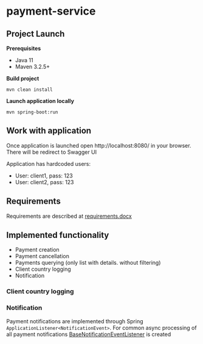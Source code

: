 # payment-service
## Project Launch
**Prerequisites**
- Java 11
- Maven 3.2.5+

**Build project**

`mvn clean install`

**Launch application locally**

`mvn spring-boot:run`

## Work with application
Once application is launched open http://localhost:8080/ in your browser. There will be redirect to Swagger UI

Application has hardcoded users:
- User: client1, pass: 123
- User: client2, pass: 123

## Requirements
Requirements are described at [requirements.docx](docs/requirements.docx)

## Implemented functionality
- Payment creation
- Payment cancellation
- Payments querying (only list with details. without filtering)
- Client country logging
- Notification

### Client country logging

### Notification
Payment notifications are implemented through Spring `ApplicationListener<NotificationEvent>`. For common async processing of all payment notifications [BaseNotificationEventListener](src/main/java/lv/dp/education/ps/notification/listener/BaseNotificationEventListener.java) is created 
